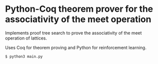 # Python-Coq theorem prover for the associativity of the meet operation

Implements proof tree search to prove the associativity of the meet operation of lattices.

Uses Coq for theorem proving and Python for reinforcement learning.

```
$ python3 main.py
```
